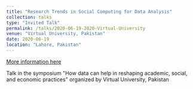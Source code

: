 ```yaml
---
title: "Research Trends in Social Computing for Data Analysis"
collection: talks
type: "Invited Talk"
permalink: /talks/2020-06-19-2020-Virtual-University
venue: "Virtual University, Pakistan"
date: 2020-06-19
location: "Lahore, Pakistan"
---
```


[More information here](https://www.vu.edu.pk/NewsDetails.aspx?type=&NewsId=4283)

Talk in the symposium &quot;How data can help in reshaping academic, social, and economic practices&quot; organized by Virtual University, Pakistan

